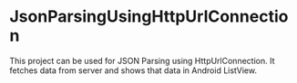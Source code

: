 # JsonParsingUsingHttpUrlConnection
This project can be used for JSON Parsing using HttpUrlConnection. 
It fetches data from server and shows that data in Android ListView.

